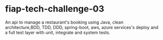 # fiap-tech-challenge-03
An api to manage a restaurant's booking using Java, clean architecture,BDD, TDD, DDD, spring-boot, aws, azure services's  deploy and a full test layer with unit, integrate and system tests.
